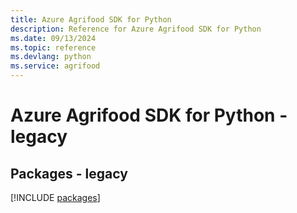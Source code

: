 ```yaml
---
title: Azure Agrifood SDK for Python
description: Reference for Azure Agrifood SDK for Python
ms.date: 09/13/2024
ms.topic: reference
ms.devlang: python
ms.service: agrifood
---
```

# Azure Agrifood SDK for Python - legacy
## Packages - legacy
[!INCLUDE [packages](agrifood-index.md)]